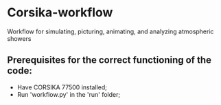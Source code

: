 # Corsika-workflow
Workflow for simulating, picturing, animating, and analyzing atmospheric showers

## Prerequisites for the correct functioning of the code:
- Have CORSIKA 77500 installed;
- Run 'workflow.py' in the 'run' folder;
